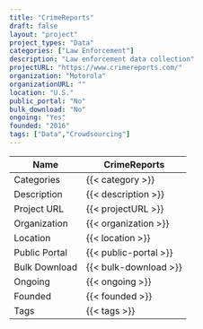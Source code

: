 ```yaml
---
title: "CrimeReports"
draft: false
layout: "project"
project_types: "Data"
categories: ["Law Enforcement"]
description: "Law enforcement data collection"
projectURL: "https://www.crimereports.com/"
organization: "Motorola"
organizationURL: ""
location: "U.S."
public_portal: "No"
bulk_download: "No"
ongoing: "Yes"
founded: "2016"
tags: ["Data","Crowdsourcing"]
---
```



Name                    |  CrimeReports    
------------------------|----
Categories              | {{< category >}} 
Description             | {{< description >}} 
Project URL             | {{< projectURL >}} 
Organization            | {{< organization >}} 
Location                | {{< location >}} 
Public Portal           | {{< public-portal >}} 
Bulk Download           | {{< bulk-download >}} 
Ongoing                 | {{< ongoing >}} 
Founded                 | {{< founded >}} 
Tags                    | {{< tags >}} 
